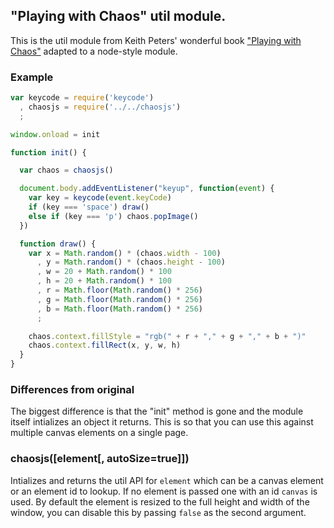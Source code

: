 ## "Playing with Chaos" util module.

This is the util module from Keith Peters' wonderful book ["Playing with Chaos"]() adapted to a node-style module.

### Example

```javascript
var keycode = require('keycode')
  , chaosjs = require('../../chaosjs')
  ;

window.onload = init

function init() {

  var chaos = chaosjs()

  document.body.addEventListener("keyup", function(event) {
    var key = keycode(event.keyCode)
    if (key === 'space') draw()
    else if (key === 'p') chaos.popImage()
  })

  function draw() {
    var x = Math.random() * (chaos.width - 100)
      , y = Math.random() * (chaos.height - 100)
      , w = 20 + Math.random() * 100
      , h = 20 + Math.random() * 100
      , r = Math.floor(Math.random() * 256)
      , g = Math.floor(Math.random() * 256)
      , b = Math.floor(Math.random() * 256)
      ;

    chaos.context.fillStyle = "rgb(" + r + "," + g + "," + b + ")"
    chaos.context.fillRect(x, y, w, h)
  }
}
```

### Differences from original

The biggest difference is that the "init" method is gone and the module itself intializes an object it returns. This is so that you can use this against multiple canvas elements on a single page.

### chaosjs([element[, autoSize=true]])

Intializes and returns the util API for `element` which can be a canvas element or an element id to lookup. If no element is passed one with an id `canvas` is used. By default the element is resized to the full height and width of the window, you can disable this by passing `false` as the second argument.
